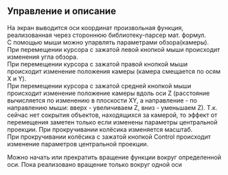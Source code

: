 ﻿## Управление и описание
На экран выводится оси координат произвольная функция, реализованная через стороннюю библиотеку-парсер мат. формул.  
С помощью мыши можно упарвлять параметрами обзора(камеры).  
При перемещении курсора с зажатой левой кнопкой мыши происходит изменения угла обзора.  
При перемещении курсора с зажатой правой кнопкой мыши происходит изменение положения камеры (камера смещается по осям X и Y).  
При перемещении курсора с зажатой средней кнопкой мыши происходит изменение положение камеры вдоль оси Z (расстояние вычисляется по изменению в плоскости XY, а направление - по направлению мыши: вверх - увеличиваем Z, вниз - уменьшаем Z). Т.к. сейчас нет сокрытия объектов, находящихся за камерой, то эффект от перемещения заметен только если изменены параметры центральной проекции.
При прокручивании колёсика изменяется масштаб.  
При прокручивании колёсика с зажатой кнопкой Control происходит изменение параметров центральной проекции.  

Можно начать или прекратить вращение функции вокруг определенной оси. Пока реализовано вращение только вокруг одной оси